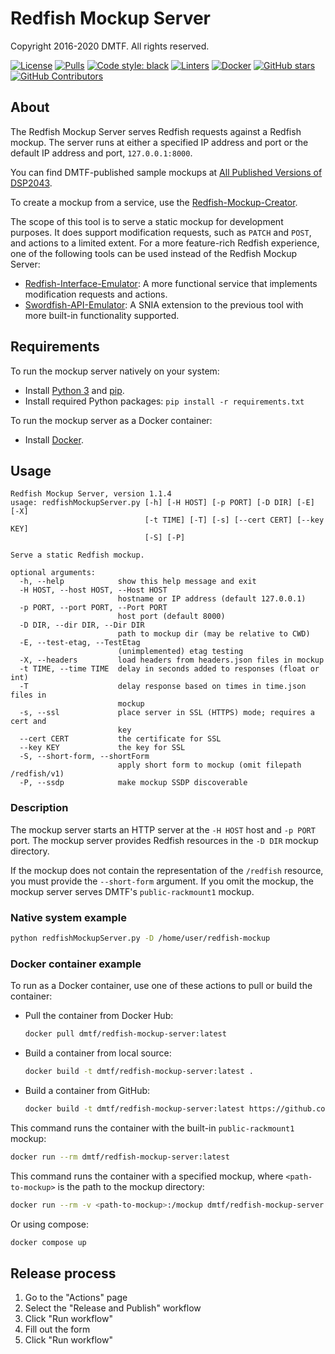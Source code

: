# Redfish Mockup Server

Copyright 2016-2020 DMTF. All rights reserved.

[![License](https://img.shields.io/badge/License-BSD%203--Clause-blue.svg)](https://github.com/DMTF/Redfish-Mockup-Server/blob/main/LICENSE.md)
[![Pulls](https://img.shields.io/docker/pulls/dmtf/redfish-mockup-server?style=flat&logo=docker&label=Pulls)](https://hub.docker.com/r/dmtf/redfish-mockup-server)
[![Code style: black](https://img.shields.io/badge/code%20style-black-000000.svg?style=flat)](https://github.com/psf/black)
[![Linters](https://github.com/DMTF/Redfish-Mockup-Server/actions/workflows/linters.yml/badge.svg)](https://github.com/DMTF/Redfish-Mockup-Server/actions/workflows/linters.yml)
[![Docker](https://github.com/DMTF/Redfish-Mockup-Server/actions/workflows/docker.yml/badge.svg)](https://github.com/DMTF/Redfish-Mockup-Server/actions/workflows/docker.yml)
[![GitHub stars](https://img.shields.io/github/stars/DMTF/Redfish-Mockup-Server.svg?style=flat-square&label=github%20stars)](https://github.com/DMTF/Redfish-Mockup-Server)
[![GitHub Contributors](https://img.shields.io/github/contributors/DMTF/Redfish-Mockup-Server.svg?style=flat-square)](https://github.com/DMTF/Redfish-Mockup-Server/graphs/contributors)

## About

The Redfish Mockup Server serves Redfish requests against a Redfish mockup.  The server runs at either a specified IP address and port or the default IP address and port, `127.0.0.1:8000`.

You can find DMTF-published sample mockups at [All Published Versions of DSP2043](https://www.dmtf.org/dsp/DSP2043 "https://www.dmtf.org/dsp/DSP2043").

To create a mockup from a service, use the [Redfish-Mockup-Creator](https://github.com/DMTF/Redfish-Mockup-Creator "https://github.com/DMTF/Redfish-Mockup-Creator").

The scope of this tool is to serve a static mockup for development purposes.  It does support modification requests, such as `PATCH` and `POST`, and actions to a limited extent.  For a more feature-rich Redfish experience, one of the following tools can be used instead of the Redfish Mockup Server:

* [Redfish-Interface-Emulator](https://github.com/DMTF/Redfish-Interface-Emulator): A more functional service that implements modification requests and actions.
* [Swordfish-API-Emulator](https://github.com/SNIA/Swordfish-API-Emulator): A SNIA extension to the previous tool with more built-in functionality supported.

## Requirements

To run the mockup server natively on your system:

* Install [Python 3](https://www.python.org/downloads/ "https://www.python.org/downloads/") and [pip](https://pip.pypa.io/en/stable/installing/ "https://pip.pypa.io/en/stable/installing").
* Install required Python packages: `pip install -r requirements.txt`

To run the mockup server as a Docker container:

* Install [Docker](https://www.docker.com/get-started "https://www.docker.com/get-started").

## Usage

```text
Redfish Mockup Server, version 1.1.4
usage: redfishMockupServer.py [-h] [-H HOST] [-p PORT] [-D DIR] [-E] [-X]
                              [-t TIME] [-T] [-s] [--cert CERT] [--key KEY]
                              [-S] [-P]

Serve a static Redfish mockup.

optional arguments:
  -h, --help            show this help message and exit
  -H HOST, --host HOST, --Host HOST
                        hostname or IP address (default 127.0.0.1)
  -p PORT, --port PORT, --Port PORT
                        host port (default 8000)
  -D DIR, --dir DIR, --Dir DIR
                        path to mockup dir (may be relative to CWD)
  -E, --test-etag, --TestEtag
                        (unimplemented) etag testing
  -X, --headers         load headers from headers.json files in mockup
  -t TIME, --time TIME  delay in seconds added to responses (float or int)
  -T                    delay response based on times in time.json files in
                        mockup
  -s, --ssl             place server in SSL (HTTPS) mode; requires a cert and
                        key
  --cert CERT           the certificate for SSL
  --key KEY             the key for SSL
  -S, --short-form, --shortForm
                        apply short form to mockup (omit filepath /redfish/v1)
  -P, --ssdp            make mockup SSDP discoverable
```

### Description

The mockup server starts an HTTP server at the `-H HOST` host and `-p PORT` port. The mockup server provides Redfish resources in the `-D DIR` mockup directory.

If the mockup does not contain the representation of the `/redfish` resource, you must provide the `--short-form` argument. If you omit the mockup, the mockup server serves DMTF's `public-rackmount1` mockup.

### Native system example

```bash
python redfishMockupServer.py -D /home/user/redfish-mockup
```

### Docker container example

To run as a Docker container, use one of these actions to pull or build the container:

* Pull the container from Docker Hub:

    ```bash
    docker pull dmtf/redfish-mockup-server:latest
    ```

* Build a container from local source:

    ```bash
    docker build -t dmtf/redfish-mockup-server:latest .
    ```

* Build a container from GitHub:

    ```bash
    docker build -t dmtf/redfish-mockup-server:latest https://github.com/DMTF/Redfish-Mockup-Server.git#main
    ```

This command runs the container with the built-in `public-rackmount1` mockup:

```bash
docker run --rm dmtf/redfish-mockup-server:latest
```

This command runs the container with a specified mockup, where `<path-to-mockup>` is the path to the mockup directory:

```bash
docker run --rm -v <path-to-mockup>:/mockup dmtf/redfish-mockup-server:latest -D /mockup
```

Or using compose:

```bash
docker compose up
```

## Release process

1. Go to the "Actions" page
2. Select the "Release and Publish" workflow
3. Click "Run workflow"
4. Fill out the form
5. Click "Run workflow"

